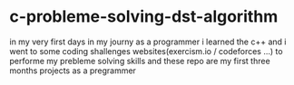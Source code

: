 # c-probleme-solving-dst-algorithm

in my very first days in my journy as a programmer i learned the c++ and i went to some coding shallenges websites(exercism.io / codeforces ...)
to performe my prebleme solving skills
and these repo are my first three months projects as a pregrammer
